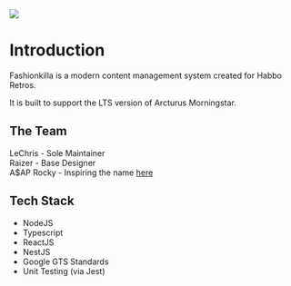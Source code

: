 <img src="https://i.imgur.com/IpdgRjM.png" />

# Introduction
Fashionkilla is a modern content management system created for Habbo Retros.

It is built to support the LTS version of Arcturus Morningstar.

## The Team
LeChris - Sole Maintainer
<br/>
Raizer - Base Designer
<br/>
A$AP Rocky - Inspiring the name [here](https://www.youtube.com/watch?v=F6VfsJ7LAlE)

## Tech Stack
* NodeJS
* Typescript
* ReactJS
* NestJS
* Google GTS Standards
* Unit Testing (via Jest)